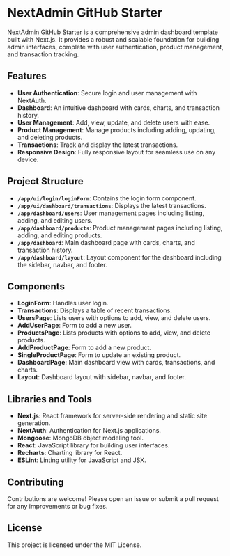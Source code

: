 # NextAdmin GitHub Starter

NextAdmin GitHub Starter is a comprehensive admin dashboard template built with Next.js. It provides a robust and scalable foundation for building admin interfaces, complete with user authentication, product management, and transaction tracking.

## Features

- **User Authentication**: Secure login and user management with NextAuth.
- **Dashboard**: An intuitive dashboard with cards, charts, and transaction history.
- **User Management**: Add, view, update, and delete users with ease.
- **Product Management**: Manage products including adding, updating, and deleting products.
- **Transactions**: Track and display the latest transactions.
- **Responsive Design**: Fully responsive layout for seamless use on any device.

## Project Structure

- **`/app/ui/login/loginForm`**: Contains the login form component.
- **`/app/ui/dashboard/transactions`**: Displays the latest transactions.
- **`/app/dashboard/users`**: User management pages including listing, adding, and editing users.
- **`/app/dashboard/products`**: Product management pages including listing, adding, and editing products.
- **`/app/dashboard`**: Main dashboard page with cards, charts, and transaction history.
- **`/app/dashboard/layout`**: Layout component for the dashboard including the sidebar, navbar, and footer.

## Components

- **LoginForm**: Handles user login.
- **Transactions**: Displays a table of recent transactions.
- **UsersPage**: Lists users with options to add, view, and delete users.
- **AddUserPage**: Form to add a new user.
- **ProductsPage**: Lists products with options to add, view, and delete products.
- **AddProductPage**: Form to add a new product.
- **SingleProductPage**: Form to update an existing product.
- **DashboardPage**: Main dashboard view with cards, transactions, and charts.
- **Layout**: Dashboard layout with sidebar, navbar, and footer.

## Libraries and Tools

- **Next.js**: React framework for server-side rendering and static site generation.
- **NextAuth**: Authentication for Next.js applications.
- **Mongoose**: MongoDB object modeling tool.
- **React**: JavaScript library for building user interfaces.
- **Recharts**: Charting library for React.
- **ESLint**: Linting utility for JavaScript and JSX.

## Contributing

Contributions are welcome! Please open an issue or submit a pull request for any improvements or bug fixes.

## License

This project is licensed under the MIT License.